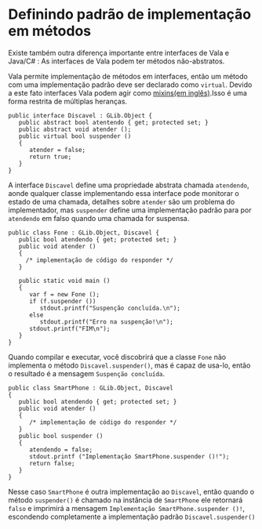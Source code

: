 # Definindo padrão de implementação em métodos

Existe também outra diferença importante entre interfaces de Vala e Java/C\# : As interfaces de Vala podem ter métodos não-abstratos.

Vala permite implementação de métodos em interfaces, então um método com uma implementação padrão deve ser declarado como `virtual`. Devido a este fato interfaces Vala podem agir como [mixins(em inglês)](http://en.wikipedia.org/wiki/Mixins).Isso é uma forma restrita de múltiplas heranças.

```vala
public interface Discavel : GLib.Object {
   public abstract bool atentendo { get; protected set; }
   public abstract void atender ();
   public virtual bool suspender ()
   {
      atender = false;
      return true;
   }
}
```

A interface `Discavel` define uma propriedade abstrata chamada `atendendo`, aonde qualquer classe implementando essa interface pode monitorar o estado de uma chamada, detalhes sobre `atender` são um problema do implementador, mas `suspender` define uma implementação padrão para por `atendendo` em falso quando uma chamada for suspensa.

```vala
public class Fone : GLib.Object, Discavel {
   public bool atendendo { get; protected set; }
   public void atender ()
   {
     /* implementação de código do responder */
   }

   public static void main ()
   {
      var f = new Fone ();
      if (f.suspender ())
         stdout.printf("Suspenção concluída.\n");
      else
         stdout.printf("Erro na suspenção!\n");
      stdout.printf("FIM\n");
   }
}
```

Quando compilar e executar, você discobrirá que a classe `Fone` não implementa o método `Discavel.suspender()`, mas é capaz de usa-lo, então o resultado é a mensagem `Suspenção concluída`.

```vala
public class SmartPhone : GLib.Object, Discavel
{
   public bool atendendo { get; protected set; }
   public void atender ()
   {
      /* implementação de código do responder */
   }
   public bool suspender ()
   {
      atendendo = false;
      stdout.printf ("Implementação SmartPhone.suspender ()!");
      return false;
   }
}
```

Nesse caso `SmartPhone` é outra implementação ao `Discavel`, então quando o método `suspender()` é chamado na instância de `SmartPhone` ele retornará `falso` e imprimirá a mensagem `Implementação SmartPhone.suspender ()!`, escondendo completamente a implementação padrão `Discavel.suspender()`
